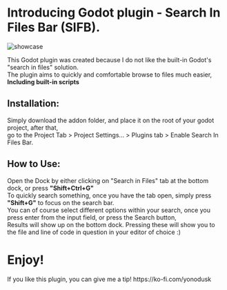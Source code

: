 <h1>Introducing Godot plugin - Search In Files Bar (SIFB).</h1>

![showcase](https://github.com/user-attachments/assets/f31580df-ac71-457a-9b94-e557b784d17f)

<p>
This Godot plugin was created because I do not like the built-in Godot's "search in files" solution. <br/>
The plugin aims to quickly and comfortable browse to files much easier, <b>Including built-in scripts</b>
</p>

<h2>Installation: </h2>
<p>Simply download the addon folder, and place it on the root of your godot project, after that,<br/>
go to the Project Tab > Project Settings... > Plugins tab > Enable Search In Files Bar.</p>

<h2>How to Use: </h2>
<p>
  Open the Dock by either clicking on "Search in Files" tab at the bottom dock, or press <b>"Shift+Ctrl+G"</b> <br/>
  To quickly search something, once you have the tab open, simply press <b>"Shift+G"</b> to focus on the search bar. <br/>
  You can of course select different options within your search, once you press enter from the input field, or press the Search button, <br/>
  Results will show up on the bottom dock. Pressing these will show you to the file and line of code in question in your editor of choice :)
</p>

<h1>Enjoy!</h1>
<p>If you like this plugin, you can give me a tip! https://ko-fi.com/yonodusk </p>
